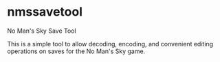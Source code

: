 # nmssavetool
No Man's Sky Save Tool

This is a simple tool to allow decoding, encoding, and convenient editing operations
on saves for the No Man's Sky game.
